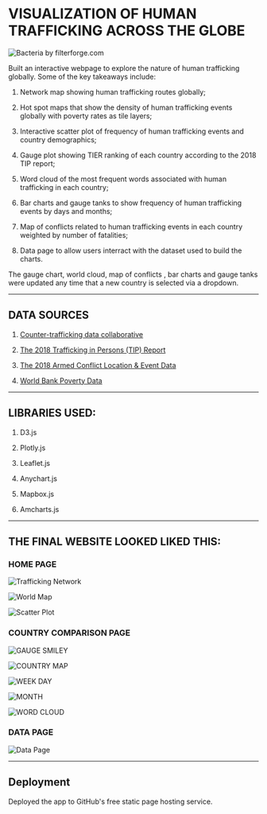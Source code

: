 # VISUALIZATION OF HUMAN TRAFFICKING ACROSS THE GLOBE

![Bacteria by filterforge.com](Images/human-trafficking.jpg)

Built an interactive webpage to explore the nature of human trafficking globally. Some of the key takeaways include:

1. Network map showing human trafficking routes globally;

2. Hot spot maps that show the density of human trafficking events globally with poverty rates as tile layers;

3. Interactive scatter plot of frequency of human trafficking events and country demographics; 

4. Gauge plot showing TIER ranking of each country according to the 2018 TIP report;

5. Word cloud of the most frequent words associated with human trafficking in each country;

6. Bar charts and gauge tanks to show frequency of human trafficking events by days and months;

7. Map of conflicts related to human trafficking events in each country weighted by number of fatalities;

8. Data page to allow users interract with the dataset used to build the charts.

The gauge chart, world cloud, map of conflicts , bar charts and gauge tanks were updated any time that a new country is selected via a dropdown.

- - -

## DATA SOURCES

1. [Counter-trafficking data collaborative](https://www.ctdatacollaborative.org/)

2. [The 2018 Trafficking in Persons (TIP) Report](https://www.state.gov/trafficking-in-persons-report/)

3. [The 2018 Armed Conflict Location & Event Data](www.acleddata.com)

4. [World Bank Poverty Data](http://datatopics.worldbank.org/world-development-indicators/)

- - -

## LIBRARIES USED:

1. D3.js

2. Plotly.js

3. Leaflet.js

4. Anychart.js

5. Mapbox.js

6. Amcharts.js

- - -

##  THE FINAL WEBSITE LOOKED LIKED THIS:

### HOME PAGE

![Trafficking Network](Images/traf_network.png)

![World Map](Images/world_map.png)

![Scatter Plot](Images/scatter_plot.png)

### COUNTRY COMPARISON PAGE

![GAUGE SMILEY](Images/gauge_smiley.png)

![COUNTRY MAP](Images/country_map.png)

![WEEK DAY](Images/week_day.png)

![MONTH](Images/month.png)

![WORD CLOUD](Images/word_cloud.png)

### DATA PAGE

![Data Page](Images/datapage.png)

- - -

## Deployment

Deployed the app to GitHub's free static page hosting service.



